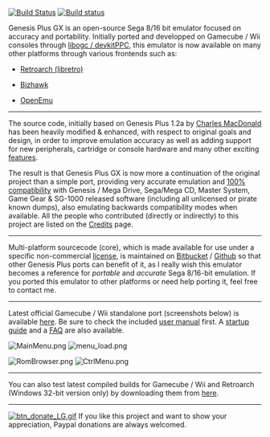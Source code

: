 [![Build Status](https://travis-ci.org/libretro/Genesis-Plus-GX.svg?branch=master)](https://travis-ci.org/libretro/Genesis-Plus-GX)
[![Build status](https://ci.appveyor.com/api/projects/status/d72k6bipi13o15v4/branch/master?svg=true)](https://ci.appveyor.com/project/bparker06/genesis-plus-gx/branch/master)


Genesis Plus GX is an open-source Sega 8/16 bit emulator focused on accuracy and portability. Initially ported and developped on Gamecube / Wii consoles through [libogc / devkitPPC](http://sourceforge.net/projects/devkitpro/), this emulator is now available on many other platforms through various frontends such as:

* [Retroarch (libretro)](http://www.libretro.com)

* [Bizhawk](http://tasvideos.org/Bizhawk.html)

* [OpenEmu](http://openemu.org/)

----

The source code, initially based on Genesis Plus 1.2a by [Charles MacDonald](http://www.techno-junk.org/ ) has been heavily modified & enhanced, with respect to original goals and design, in order to improve emulation accuracy as well as adding support for new peripherals, cartridge or console hardware and many other exciting [features](https://github.com/ekeeke/Genesis-Plus-GX/blob/master/wiki/Features.md).

The result is that Genesis Plus GX is now more a continuation of the original project than a simple port, providing very accurate emulation and [100% compatibility](https://github.com/ekeeke/Genesis-Plus-GX/blob/master/wiki/Compatibility.md) with Genesis / Mega Drive, Sega/Mega CD, Master System, Game Gear & SG-1000 released software (including all unlicensed or pirate known dumps), also emulating backwards compatibility modes when available. All the people who contributed (directly or indirectly) to this project are listed on the [Credits](https://github.com/ekeeke/Genesis-Plus-GX/blob/master/wiki/Credits.md) page.

----

Multi-platform sourcecode (core), which is made available for use under a specific non-commercial [license](https://github.com/ekeeke/Genesis-Plus-GX/blob/master/LICENSE.txt), is maintained on [Bitbucket](https://bitbucket.org/eke/genesis-plus-gx/src/) / [Github](https://github.com/ekeeke/Genesis-Plus-GX) so that other Genesis Plus ports can benefit of it, as I really wish this emulator becomes a reference for _portable_ and _accurate_ Sega 8/16-bit emulation. If you ported this emulator to other platforms or need help porting it, feel free to contact me.

----

Latest official Gamecube / Wii standalone port (screenshots below) is available [here](https://github.com/ekeeke/Genesis-Plus-GX/tree/master/builds). Be sure to check the included [user manual](https://github.com/ekeeke/Genesis-Plus-GX/blob/master/gx/docs/README.pdf) first. A [startup guide](https://github.com/ekeeke/Genesis-Plus-GX/blob/master/wiki/Getting%20Started.md) and a [FAQ](https://github.com/ekeeke/Genesis-Plus-GX/blob/master/wiki/Frequently%20Asked%20Questions.md) are also available.

![MainMenu.png](https://bitbucket.org/repo/7AjE6M/images/3565283297-MainMenu.png)
![menu_load.png](https://bitbucket.org/repo/7AjE6M/images/164055790-menu_load.png)

![RomBrowser.png](https://bitbucket.org/repo/7AjE6M/images/1972035547-RomBrowser.png)
![CtrlMenu.png](https://bitbucket.org/repo/7AjE6M/images/2283464354-CtrlMenu.png)

----

You can also test latest compiled builds for Gamecube / Wii and Retroarch (Windows 32-bit version only) by downloading them from [here](https://github.com/ekeeke/Genesis-Plus-GX/tree/master/builds).

----

[![btn_donate_LG.gif](https://www.paypalobjects.com/en_US/i/btn/btn_donate_LG.gif)](https://www.paypal.com/cgi-bin/webscr?cmd=_s-xclick&hosted_button_id=2966212) If you like this project and want to show your appreciation, Paypal donations are always welcomed.

